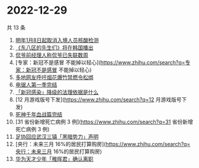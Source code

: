# 2022-12-29

共 13 条

<!-- BEGIN -->
<!-- 最后更新时间 Thu Dec 29 2022 17:03:11 GMT+0800 (China Standard Time) -->

1. [明年1月8日起取消入境人员核酸检测](https://www.zhihu.com/search?q=明年1月8日起取消入境人员核酸检测)
1. [《东八区的先生们》将在韩国播出](https://www.zhihu.com/search?q=《东八区的先生们》将在韩国播出)
1. [侃爷前经理人称侃爷已失联数周](https://www.zhihu.com/search?q=侃爷前经理人称侃爷已失联数周)
1. [专家：新冠不是感冒
   不能掉以轻心](https://www.zhihu.com/search?q=专家：新冠不是感冒 不能掉以轻心)
1. [多地网友呼吁烟花爆竹禁燃令松绑](https://www.zhihu.com/search?q=多地网友呼吁烟花爆竹禁燃令松绑)
1. [电锯人第一季完结](https://www.zhihu.com/search?q=电锯人第一季完结)
1. [「新冠感染」降级的法理依据是什么](https://www.zhihu.com/search?q=「新冠感染」降级的法理依据是什么)
1. [12 月游戏版号下发](https://www.zhihu.com/search?q=12 月游戏版号下发)
1. [死神千年血战篇完结](https://www.zhihu.com/search?q=死神千年血战篇完结)
1. [31 省份新增死亡病例 3 例](https://www.zhihu.com/search?q=31 省份新增死亡病例
   3 例)
1. [足协回应武汉三镇「黑暗势力」声明](https://www.zhihu.com/search?q=足协回应武汉三镇「黑暗势力」声明)
1. [央行：未来三月
   16%的居民打算购房](https://www.zhihu.com/search?q=央行：未来三月
   16%的居民打算购房)
1. [华为天才少年「稚晖君」确认离职](https://www.zhihu.com/search?q=华为天才少年「稚晖君」确认离职)

<!-- END -->
